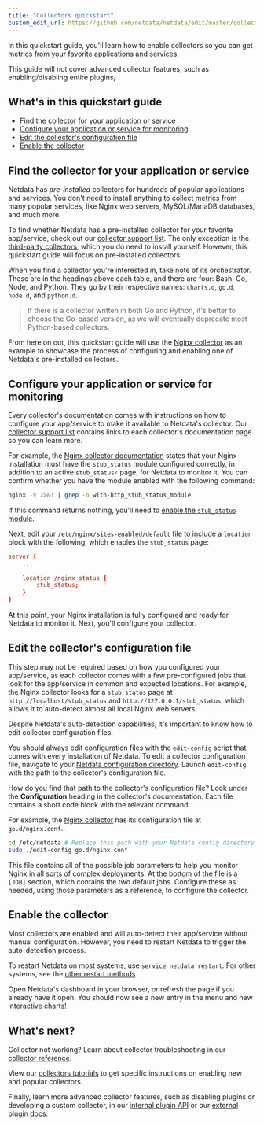 ```yaml
---
title: "Collectors quickstart"
custom_edit_url: https://github.com/netdata/netdata/edit/master/collectors/QUICKSTART.md
---
```




In this quickstart guide, you'll learn how to enable collectors so you can get metrics from your favorite applications
and services.

This guide will not cover advanced collector features, such as enabling/disabling entire plugins, 

## What's in this quickstart guide

-   [Find the collector for your application or service](#find-the-collector-for-your-application-or-service)
-   [Configure your application or service for monitoring](#configure-your-application-or-service-for-monitoring)
-   [Edit the collector's configuration file](#edit-the-collectors-configuration-file)
-   [Enable the collector](#enable-the-collector)

## Find the collector for your application or service

Netdata has _pre-installed_ collectors for hundreds of popular applications and services. You don't need to install
anything to collect metrics from many popular services, like Nginx web servers, MySQL/MariaDB databases, and much more.

To find whether Netdata has a pre-installed collector for your favorite app/service, check out our [collector support
list](/docs/agent/collectors/collectors). The only exception is the [third-party collectors](/docs/agent/collectors/collectors#third-party-plugins), which
you do need to install yourself. However, this quickstart guide will focus on pre-installed collectors.

When you find a collector you're interested in, take note of its orchestrator. These are in the headings above each
table, and there are four: Bash, Go, Node, and Python. They go by their respective names: `charts.d`, `go.d`, `node.d`,
and `python.d`.

> If there is a collector written in both Go and Python, it's better to choose the Go-based version, as we will
> eventually deprecate most Python-based collectors.

From here on out, this quickstart guide will use the [Nginx collector](/docs/agent/collectors/go.d.plugin/modules/nginx) as an
example to showcase the process of configuring and enabling one of Netdata's pre-installed collectors.

## Configure your application or service for monitoring

Every collector's documentation comes with instructions on how to configure your app/service to make it available to
Netdata's collector. Our [collector support list](/docs/agent/collectors/collectors) contains links to each collector's documentation page
so you can learn more.

For example, the [Nginx collector documentation](/docs/agent/collectors/go.d.plugin/modules/nginx) states that your Nginx
installation must have the `stub_status` module configured correctly, in addition to an active `stub_status/` page, for
Netdata to monitor it. You can confirm whether you have the module enabled with the following command:

```bash
nginx -V 2>&1 | grep -o with-http_stub_status_module
```

If this command returns nothing, you'll need to [enable the `stub_status`
module](https://www.nginx.com/blog/monitoring-nginx/).

Next, edit your `/etc/nginx/sites-enabled/default` file to include a `location` block with the following, which enables
the `stub_status` page:

```conf
server {
    ...

    location /nginx_status {
        stub_status;
    }
}
```

At this point, your Nginx installation is fully configured and ready for Netdata to monitor it. Next, you'll configure
your collector.

## Edit the collector's configuration file

This step may not be required based on how you configured your app/service, as each collector comes with a few
pre-configured jobs that look for the app/service in common and expected locations. For example, the Nginx collector
looks for a `stub_status` page at `http://localhost/stub_status` and `http://127.0.0.1/stub_status`, which allows it to
auto-detect almost all local Nginx web servers.

Despite Netdata's auto-detection capabilities, it's important to know how to edit collector configuration files.

You should always edit configuration files with the `edit-config` script that comes with every installation of Netdata.
To edit a collector configuration file, navigate to your [Netdata configuration
directory](/guides/docs/step-by-step/step-04#find-your-netdataconf-file). Launch `edit-config` with the path to the
collector's configuration file.

How do you find that path to the collector's configuration file? Look under the **Configuration** heading in the
collector's documentation. Each file contains a short code block with the relevant command.

For example, the [Nginx collector](/docs/agent/collectors/go.d.plugin/modules/nginx) has its configuration file at `go.d/nginx.conf`.

```bash
cd /etc/netdata # Replace this path with your Netdata config directory
sudo ./edit-config go.d/nginx.conf
```

This file contains all of the possible job parameters to help you monitor Nginx in all sorts of complex deployments. At
the bottom of the file is a `[JOB]` section, which contains the two default jobs. Configure these as needed, using those
parameters as a reference, to configure the collector.

## Enable the collector

Most collectors are enabled and will auto-detect their app/service without manual configuration. However, you need to
restart Netdata to trigger the auto-detection process.

To restart Netdata on most systems, use `service netdata restart`. For other systems, see the [other restart
methods](/docs/agent/getting-started#start-stop-and-restart-netdata).

Open Netdata's dashboard in your browser, or refresh the page if you already have it open. You should now see a new
entry in the menu and new interactive charts!

## What's next?

Collector not working? Learn about collector troubleshooting in our [collector
reference](/docs/agent/collectors/reference#troubleshoot-a-collector).

View our [collectors tutorials](/docs/agent/collectors#tutorials) to get specific instructions on enabling new and
popular collectors.

Finally, learn more advanced collector features, such as disabling plugins or developing a custom collector, in our
[internal plugin API](/docs/agent/collectors/reference#internal-plugins-api) or our [external plugin
docs](/docs/agent/collectors/plugins.d).
